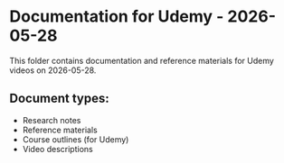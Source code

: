 # Documentation for Udemy - 2026-05-28

This folder contains documentation and reference materials for Udemy videos on 2026-05-28.

## Document types:
- Research notes
- Reference materials
- Course outlines (for Udemy)
- Video descriptions
